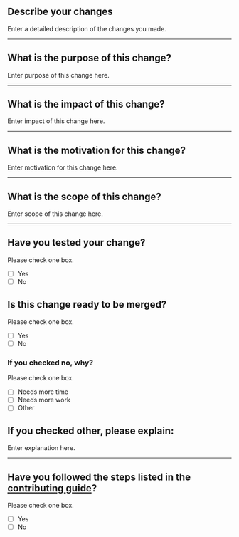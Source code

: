 Describe your changes
---

Enter a detailed description of the changes you made.

---
What is the purpose of this change?
---

Enter purpose of this change here.

---
What is the impact of this change?
---

Enter impact of this change here.

---
What is the motivation for this change?
---

Enter motivation for this change here.

---
What is the scope of this change?
---

Enter scope of this change here.

---
## Have you tested your change?
Please check one box.
- [ ] Yes
- [ ] No

## Is this change ready to be merged?
Please check one box.
- [ ] Yes
- [ ] No
### If you checked no, why?
Please check one box.
- [ ] Needs more time
- [ ] Needs more work
- [ ] Other
 
If you checked other, please explain:
---

Enter explanation here.

---

## Have you followed the steps listed in the [contributing guide](https://github.com/GT3CH1/sqlsprinler-cli/CONTRIBUTING.md)?
Please check one box.
- [ ] Yes
- [ ] No